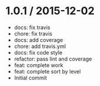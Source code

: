 1.0.1 / 2015-12-02
==================

 * docs: fix travis
 * chore: fix travis
 * docs: add coverage
 * chore: add travis.yml
 * docs: fix code style
 * refactor: pass lint and coverage
 * feat: complete work
 * feat: complete sort by level
 * Initial commit
